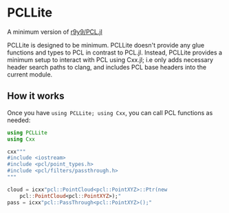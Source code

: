 # PCLLite

A minimum version of [r9y9/PCL.jl](https://github.com/r9y9/PCL.jl)

PCLLite is designed to be minimum. PCLLite doesn't provide any glue functions
and types to PCL in contrast to PCL.jl. Instead, PCLLite provides a minimum
setup to interact with PCL using Cxx.jl; i.e only adds necessary header search
paths to clang, and includes PCL base headers into the current module.


## How it works

Once you have `using PCLLite; using Cxx`, you can call PCL functions as needed:

```jl
using PCLLite
using Cxx

cxx"""
#include <iostream>
#include <pcl/point_types.h>
#include <pcl/filters/passthrough.h>
"""

cloud = icxx"pcl::PointCloud<pcl::PointXYZ>::Ptr(new
    pcl::PointCloud<pcl::PointXYZ>);"
pass = icxx"pcl::PassThrough<pcl::PointXYZ>();"
```

